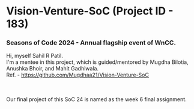 # Vision-Venture-SoC (Project ID - 183)
### Seasons of Code 2024 - Annual flagship event of WnCC.

Hi, myself Sahil R Patil. <br>
I'm a mentee in this project, which is guided/mentored by Mugdha Bilotia, Anushka Bhoir, and Mahit Gadhiwala. <br>
Ref. - https://github.com/Mugdhaa21/Vision-Venture-SoC

<br><br>
Our final project of this SoC 24 is named as the week 6 final assignment.

